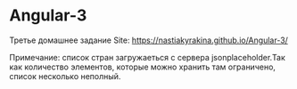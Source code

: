 # Angular-3
Третье домашнее задание
Site:  https://nastiakyrakina.github.io/Angular-3/

Примечание: список стран загружаеться с сервера jsonplaceholder.Так как количество элементов, которые можно хранить там ограничено, список  несколько неполный. 
